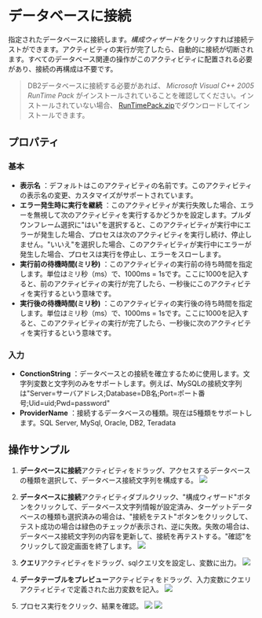 # データベースに接続

指定されたデータベースに接続します。*構成ウィザード*をクリックすれば接続テストができます。アクティビティの実行が完了したら、自動的に接続が切断されます。すべてのデータベース関連の操作がこのアクティビティに配置される必要があり、接続の再構成は不要です。

> DB2データベースに接続する必要があれば、 *Microsoft Visual C++ 2005 RunTime Pack* がインストールされていることを確認してください。インストールされていない場合、 [RunTimePack.zip](https://docimages.blob.core.chinacloudapi.cn/images/Studio/DataBase/RuntimePack.zip)でダウンロードしてインストールできます。

## プロパティ

### 基本

- **表示名** ：デフォルトはこのアクティビティの名前です。このアクティビティの表示名の変更、カスタマイズがサポートされています。
- **エラー発生時に実行を継続** ：このアクティビティが実行失敗した場合、エラーを無視して次のアクティビティを実行するかどうかを設定します。プルダウンフレーム選択に"はい"を選択すると、このアクティビティが実行中にエラーが発生した場合、プロセスは次のアクティビティを実行し続け、停止しません。"いいえ"を選択した場合、このアクティビティが実行中にエラーが発生した場合、プロセスは実行を停止し、エラーをスローします。
- **実行前の待機時間(ミリ秒)** ：このアクティビティの実行前の待ち時間を指定します。単位はミリ秒（ms）で、1000ms = 1sです。ここに1000を記入すると、前のアクティビティの実行が完了したら、一秒後にこのアクティビティを実行するという意味です。
- **実行後の待機時間(ミリ秒)** ：このアクティビティの実行後の待ち時間を指定します。単位はミリ秒（ms）で、1000ms = 1sです。ここに1000を記入すると、このアクティビティの実行が完了したら、一秒後に次のアクティビティを実行するという意味です。


### 入力

- **ConctionString** ：データベースとの接続を確立するために使用します。文字列変数と文字列のみをサポートします。例えば、MySQLの接続文字列は"Server=サーバアドレス;Database=DB名;Port=ポート番号;Uid=uid;Pwd=password"
- **ProviderName** ：接続するデータベースの種類。現在は5種類をサポートします。SQL Server, MySql, Oracle, DB2, Teradata


## 操作サンプル
1. **データベースに接続**アクティビティをドラッグ、アクセスするデータベースの種類を選択して、データベース接続文字列を構成する。
![](https://docimages.blob.core.chinacloudapi.cn/images/Activities/connect_db1.png)

2. **データベースに接続**アクティビティダブルクリック、"構成ウィザード"ボタンをクリックして、データベース文字列情報が設定済み、ターゲットデータベースの種類も選択済みの場合は、"接続をテスト"ボタンをクリックして、テスト成功の場合は緑色のチェックが表示され、逆に失敗。失敗の場合は、データベース接続文字列の内容を更新して、接続を再テストする。"確認"をクリックして設定画面を終了します。
![](https://docimages.blob.core.chinacloudapi.cn/images/Activities/connect_db2.png)

3. **クエリ**アクティビティをドラッグ、sqlクエリ文を設定し、変数に出力。
![](https://docimages.blob.core.chinacloudapi.cn/images/Activities/connect_db3.png)
4. **データテーブルをプレビュー**アクティビティをドラッグ、入力変数にクエリアクティビティで定義された出力変数を記入。
![](https://docimages.blob.core.chinacloudapi.cn/images/Activities/connect_db4.png)
5. プロセス実行をクリック、結果を確認。
![](https://docimages.blob.core.chinacloudapi.cn/images/Activities/connect_db5.png)
![](https://docimages.blob.core.chinacloudapi.cn/images/Activities/connect_db6.png)

